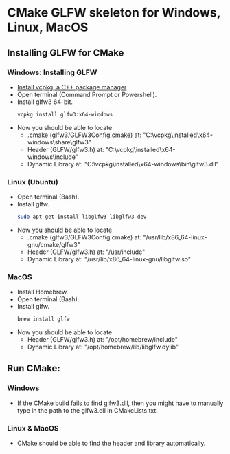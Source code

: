 # CMake GLFW skeleton for Windows, Linux, MacOS

## Installing GLFW for CMake

### Windows: Installing GLFW

- [Install vcpkg, a C++ package manager](https://learn.microsoft.com/en-us/vcpkg/get_started/get-started?pivots=shell-powershell)
- Open terminal (Command Prompt or Powershell).
- Install glfw3 64-bit.
   ```bash
   vcpkg install glfw3:x64-windows
- Now you should be able to locate
   - .cmake (glfw3/GLFW3Config.cmake) at: "C:\vcpkg\installed\x64-windows\share\glfw3"
   - Header (GLFW/glfw3.h) at: "C:\vcpkg\installed\x64-windows\include"
   - Dynamic Library at: "C:\vcpkg\installed\x64-windows\bin\glfw3.dll"
### Linux (Ubuntu)
- Open terminal (Bash).
- Install glfw.
   ```bash
   sudo apt-get install libglfw3 libglfw3-dev
- Now you should be able to locate
   - .cmake (glfw3/GLFW3Config.cmake) at: "/usr/lib/x86_64-linux-gnu/cmake/glfw3"
   - Header (GLFW/glfw3.h) at: "/usr/include"
   - Dynamic Library at: "/usr/lib/x86_64-linux-gnu/libglfw.so"

### MacOS
- Install Homebrew.
- Open terminal (Bash).
- Install glfw.
   ```bash
   brew install glfw
- Now you should be able to locate
   - Header (GLFW/glfw3.h) at: "/opt/homebrew/include"
   - Dynamic Library at: "/opt/homebrew/lib/libglfw.dylib"

## Run CMake:
### Windows
- If the CMake build fails to find glfw3.dll, then you might have to manually type in the path to the glfw3.dll in CMakeLists.txt.
### Linux & MacOS
- CMake should be able to find the header and library automatically.
